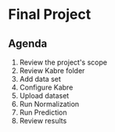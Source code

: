 # Final Project

## Agenda

1. Review the project's scope
2. Review Kabre folder
3. Add data set
4. Configure Kabre
5. Upload dataset
6. Run Normalization
7. Run Prediction
8. Review results
